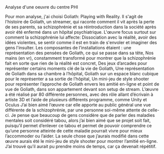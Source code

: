 Analyse d'une oeuvre du centre PHI

Pour mon analyse, j'ai choisi Goliath: Playing with Reality. Il s'agit de l'histoire de Goliath, un streamer, qui raconte comment il vit après la perte de ses parents, sa schizophrénie et sa réintroduction dans la société après avoir été enfermé dans un hôpital psychiatrique. L'œuvre focus surtout sur comment la schizophrénie lui affecte: Dissociation avec la réalité, avoir des idées violentes, se sentir comme il est en train de s'envoler et imaginer des gens l'insulter. Les composantes de l’installations étaient : une représentation des pensées de Goliath, ce qui se passe dans sa tête, Nos mains (en vr), constamment transformé pour montrer que la schizophrénie fait en sorte que rien de la réalité est concret, Des jeux d’arcades pour représenter certains moments clé de la vie de Goliath, Une représentation de Goliath dans sa chambre à l’hôpital, Goliath sur un espace blanc cubique pour le représenter a sa sortie de l’hôpital, Un mini-jeu de style shooter pour représenter l’approche de Goliath envers les amitié en-ligne et point de vue de Goliath, dans son appartement devant son setup de stream. L’œuvre a été réalisé par 80 différente personnes, avec des rôle allant d’écrivain à artiste 3D et l’aide de plusieurs différents programme, comme Unity et Oculus
J’ai bien aimé l’œuvre car elle apporte au public général une vue différente de la schizophrénie, par une personne soi-même attente de celle-ci. Je pense que beaucoup de gens considère que de parler des maladies mentales soit considéré tabou, alors j’ai bien aimé que se projet soit fait, puisqu’il permet d’enlever ce tabou et permet de pouvoir comprendre ce qu’une personne atteinte de cette maladie pourrait vivre pour mieux l’accommoder ou l’aider.
La seule chose que j’aurais modifié dans cette œuvre aurais été le mini-jeu de style shooter pour montrer l’amitié en-ligne. J’ai trouvé qu’il aurait pu prendre moins de temps, car ça devenait répétitif.
